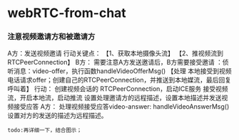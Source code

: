 # webRTC-from-chat


### 注意视频邀请方和被邀请方
A方：发送视频邀请
行动关键点：
  【1、获取本地摄像头流】
  【2、推视频流到 RTCPeerConnection】 
B方：
需要注意A方发送邀请后，B方需要接受邀请 ：侦听消息：video-offer，执行函数handleVideoOfferMsg()
【处理 本地接受到视频电话请求offer；创建自己的RTCPeerConnection，并推送到本地媒流，最后回复呼叫着】
  行动：
  创建视频会话的 RTCPeerConnection，启动ICE服务
  接受视频流，开启本地流，启动推流
    设置处理邀请方的远程描述，设置本地描述并发送视频接受应答
A方：
  处理视频接受应答video-answer: handleVideoAnswerMsg()
    设置对方的发送的描述为远程描述。


    todo:再详细一下，结合图示；
 
